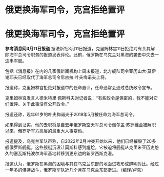 # 俄更换海军司令，克宫拒绝置评

# 俄更换海军司令，克宫拒绝置评

**参考消息网3月11日报道**
据法新社3月11日报道，克里姆林宫11日拒绝对有关其解除海军总司令职务的报道发表评论。此前，俄罗斯在乌克兰对黑海的袭击中失去一连串军舰。

包括《消息报》在内的几家俄新闻机构上周末报道，北方舰队司令亚历山大·莫伊谢耶夫已经取代了海军总司令尼古拉·叶夫梅诺夫上将。

报道称，克里姆林宫拒绝对报道中的任命置评，任命通常会通过总统政令宣布。

克里姆林宫发言人德米特里·佩斯科夫对记者说：“有些政令是保密的，我不能对它们置评。关于此事没有公开政令。”

报道还称，现年61岁的叶夫梅诺夫于2019年5月被任命为海军总司令。

如果得到证实，他的去职将是自去年俄罗斯空天军总司令谢尔盖·苏罗维金被解职以来，俄罗斯军方高层的最重大人事变动。

报道提及，乌克兰军队声称，自2022年2月冲突开始以来，他们已经摧毁了20多艘俄罗斯舰艇。这些舰艇沉没让莫斯科感到尴尬，它被迫将舰艇从克里米亚历史悠久的塞瓦斯托波尔海军基地转移到更东边的新罗西斯克港。

报道认为，俄罗斯在黑海的困境与其在乌克兰东部的地面进攻形成鲜明对比。经过一年多的僵持战斗，俄罗斯军队近几个月在乌克兰东部挺进。（编译/卢荻）

